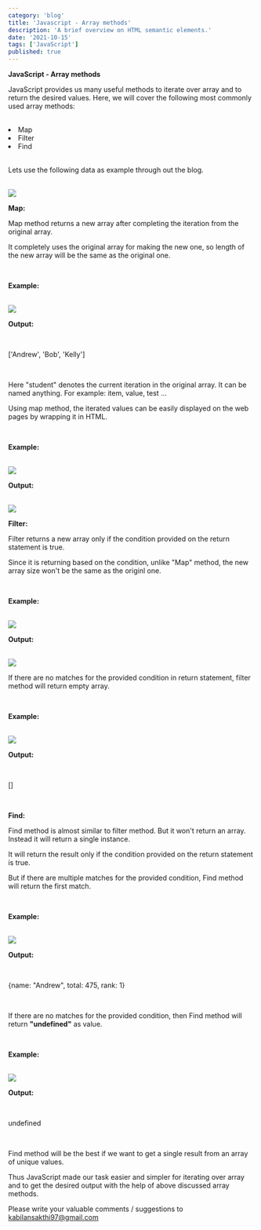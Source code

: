 ```yaml
---
category: 'blog'
title: 'Javascript - Array methods'
description: 'A brief overview on HTML semantic elements.'
date: '2021-10-15'
tags: ['JavaScript']
published: true
---
```


**JavaScript - Array methods**

JavaScript provides us many useful methods to iterate over array and to return the desired values. Here, we will cover the following most commonly used array methods:

<br/>

<li>Map</li>

<li>Filter</li>

<li>Find</li>

<br/>

Lets use the following data as example through out the blog.

<br/>

<img src="./image_20.png">

<br/>

**Map:**

Map method returns a new array after completing the iteration from the original array.

It completely uses the original array for making the new one, so length of the new array will be the same as the original one.

<br/>

**Example:**

<br/>

<img src="./image_21.png">

<br/>

**Output:**

<br/>

['Andrew', 'Bob', 'Kelly']

<br/>

Here "student" denotes the current iteration in the original array. It can be named anything. For example: item, value, test ...

Using map method, the iterated values can be easily displayed on the web pages by wrapping it in HTML.

<br/>

**Example:**

<br/>

<img src="./image_22.png">

<br/>

**Output:**

<br/>

<img src="./image_23.png">

<br/>

**Filter:**

Filter returns a new array only if the condition provided on the return statement is true.

Since it is returning based on the condition, unlike "Map" method, the new array size won't be the same as the originl one.

<br/>

**Example:**

<br/>

<img src="./image_24.png">

<br/>

**Output:**

<br/>

<img src="./image_25.png">

<br/>

If there are no matches for the provided condition in return statement, filter method will return empty array.

<br/>

**Example:**

<br/>

<img src="./image_28.png">

<br/>

**Output:**

<br/>

[]

<br/>

**Find:**

Find method is almost similar to filter method. But it won't return an array. Instead it will return a single instance.

It will return the result only if the condition provided on the return statement is true.

But if there are multiple matches for the provided condition, Find method will return the first match.

<br/>

**Example:**

<br/>

<img src="./image_26.png">

<br/>

**Output:**

<br/>

{name: "Andrew", total: 475, rank: 1}

<br/>

If there are no matches for the provided condition, then Find method will return **"undefined"** as value.

<br/>

**Example:**

<br/>

<img src="./image_27.png">

<br/>

**Output:**

<br/>

undefined

<br/>

Find method will be the best if we want to get a single result from an array of unique values.

Thus JavaScript made our task easier and simpler for iterating over array and to get the desired output with the help of above discussed array methods.

Please write your valuable comments / suggestions to <a href="mailto:kabilansakthi97@gmail.com">kabilansakthi97@gmail.com</a>